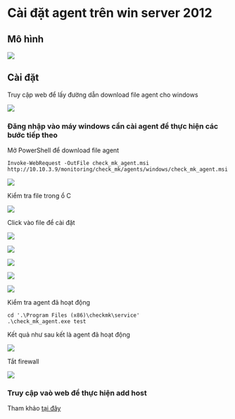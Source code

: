 # Cài đặt agent trên win server 2012

## Mô hình

![](../images/agent_win/00.png)

## Cài đặt

Truy cập web để lấy đường dẫn download file agent cho windows

![](../images/agent_win/09.png)

### Đăng nhập vào máy windows cần cài agent để thực hiện các bước tiếp theo

Mở PowerShell để download file agent

```
Invoke-WebRequest -OutFile check_mk_agent.msi http://10.10.3.9/monitoring/check_mk/agents/windows/check_mk_agent.msi
```

![](../images/agent_win/08.png)

Kiểm tra file trong ổ C

![](../images/agent_win/01.png)

Click vào file để cài đặt

![](../images/agent_win/02.png)

![](../images/agent_win/03.png)

![](../images/agent_win/04.png)

![](../images/agent_win/05.png)

![](../images/agent_win/06.png)

Kiểm tra agent đã hoạt động

```
cd '.\Program Files (x86)\checkmk\service'
.\check_mk_agent.exe test
```

Kết quả như sau kết là agent đã hoạt động

![](../images/agent_win/07.png)

Tắt firewall

![](../images/agent_win/10.png)

### Truy cập vaò web để thực hiện add host

Tham khảo [tại đây](https://github.com/niemdinhtrong/thuctapsinh/blob/master/NiemDT/Ghichep_checkmk/docs/02.Install-agent-centos7.md#add_web)